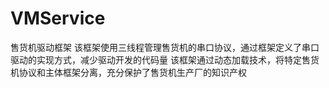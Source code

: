 # VMService
售货机驱动框架
该框架使用三线程管理售货机的串口协议，通过框架定义了串口驱动的实现方式，减少驱动开发的代码量
该框架通过动态加载技术，将特定售货机协议和主体框架分离，充分保护了售货机生产厂的知识产权
